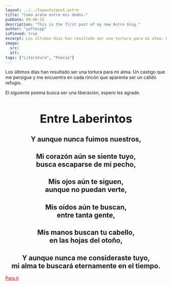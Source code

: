 ```yaml
---
layout: ../../layouts/post.astro
title: "Como arena entre mis dedos."
pubDate: 09-06-25
description: "This is the first post of my new Astro blog."
author: "yaftecpp"
isPinned: true
excerpt: Los últimos días han resultado ser una tortura para mi alma. Un castigo que me persigue y me encuentra en cada rincón que aparenta ser un cálido refugio. 
image:
  src:
  alt:
tags: ["Literatura", "Poesía"]
---
```

<!-- Plantilla para poemas -->

Los últimos días han resultado ser una tortura para mi alma. Un castigo que me persigue y me encuentra en cada rincón que aparenta ser un cálido refugio. 

El siguiente poema busca ser una liberación, espero les agrade.

<!-- Título -->
<h2 style="text-align: center; font-size: 36px">Entre Laberintos</h2>

<!-- Estrofas -->

<div style="text-align: center;">
  <h2>Y aunque nunca fuimos nuestros, </h2>

  <h2>
    Mi corazón aún se siente tuyo, <br>
    busca escaparse de mi pecho,
  </h2>

  <h2>
    Mis ojos aún te siguen, <br>
    aunque no puedan verte,
  </h2>

  <h2>
    Mis oídos aún te buscan, <br>
    entre tanta gente,
  </h2>

  <h2>
    Mis manos buscan tu cabello, <br>
    en las hojas del otoño,
  </h2>

  <h2>
    Y aunque nunca me consideraste tuyo, <br>
    mi alma te buscará eternamente en el tiempo.
  </h2>
</div>



<!-- [Para tí](https://music.youtube.com/watch?v=N1bfYoWWbqs) -->

<a href="https://music.youtube.com/watch?v=N1bfYoWWbqs" style="color: red;">
Para ti
</a>
